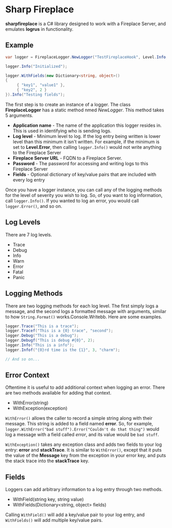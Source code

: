 # Sharp Fireplace

**sharpfireplace** is a C# library designed to work with a Fireplace Server, and emulates **logrus** in functionality.

## Example

```csharp
var logger = FireplaceLogger.NewLogger("TestFireplaceHook", Level.Info, "http://localhost:8999", "password", null);

logger.Info("Initialized");

logger.WithFields(new Dictionary<string, object>()
{
	 { "key1", "value1" },
	 { "key2", 2 }
}).Info("Testing fields");
```

The first step is to create an instance of a logger. The class **FireplaceLogger** has a static method nmed *NewLogger*. This method takes 5 arguments.

* **Application name** - The name of the application this logger resides in. This is used in identifying who is sending logs.
* **Log level** - Minimum level to log. If the log entry being written is lower level than this minimum it isn't written. For example, if the minimum is set to **Level.Error**, then calling `logger.Info()` would not write anything to the Fireplace Server
* **Fireplace Server URL** - FQDN to a Fireplace Server.
* **Password** - The password for accessing and writing logs to this Fireplace Server
* **Fields** - Optional dictionary of key/value pairs that are included with every log entry

Once you have a logger instance, you can call any of the logging methods for the level of severity you wish to log. So, of you want to log information, call `logger.Info()`. If you wanted to log an error, you would call `logger.Error()`, and so on.

## Log Levels

There are 7 log levels.

* Trace
* Debug
* Info
* Warn
* Error
* Fatal
* Panic

## Logging Methods

There are two logging methods for each log level. The first simply logs a message, and the second logs a formatted message with arguments, similar to how `String.Format()` works.Console.Writebb. Here are some examples.

```csharp
logger.Trace("This is a trace");
logger.Tracef("This is a {0} trace", "second");
logger.Debug("This is a debug");
logger.Debugf("This is debug #{0}", 2);
logger.Info("This is a info");
logger.Infof("{0}rd time is the {1}", 3, "charm");

// And so on...
```

## Error Context

Oftentime it is useful to add additional context when logging an error. There are two methods available for adding that context.

* WithError(string)
* WithException(exception)

`WithError()` allows the caller to record a simple string along with their message. This string is added to a field named **error**. So, for example, `logger.WithError("bad stuff").Error("Couldn't do that thing")` would log a message with a field called *error*, and its value would be `bad stuff`.

`WithException()` takes any exception class and adds two fields to your log entry: **error** and **stackTrace**. It is similar to `WithError()`, except that it puts the value of the **Message** key from the exception in your error key, and puts the stack trace into the **stackTrace** key.

## Fields

Loggers can add arbitrary information to a log entry through two methods.

* WithField(string key, string value)
* WithFields(Dictionary<string, object> fields)

Calling `WithField()` will add a key/value pair to your log entry, and `WithFields()` will add multiple key/value pairs.
